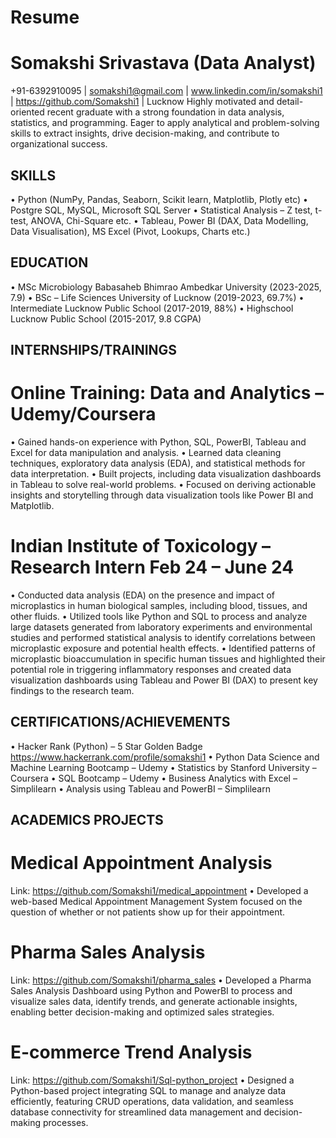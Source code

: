 # Resume
# Somakshi Srivastava (Data Analyst)
+91-6392910095 |  somakshi1@gmail.com  |  www.linkedin.com/in/somakshi1  |  https://github.com/Somakshi1 | Lucknow
Highly motivated and detail-oriented recent graduate with a strong foundation in data analysis, statistics, and programming. Eager to apply analytical and problem-solving skills to extract insights, drive decision-making, and contribute to organizational success.


## SKILLS
•	Python (NumPy, Pandas, Seaborn, Scikit learn, Matplotlib, Plotly etc)
•	Postgre SQL, MySQL, Microsoft SQL Server 
•	Statistical Analysis – Z test, t-test, ANOVA, Chi-Square etc.
•	Tableau, Power BI (DAX, Data Modelling, Data Visualisation), MS Excel (Pivot, Lookups, Charts etc.) 

## EDUCATION
•	MSc Microbiology                         	Babasaheb Bhimrao Ambedkar University (2023-2025, 7.9)
•	BSc – Life Sciences          		University of Lucknow (2019-2023, 69.7%)
•	Intermediate 			Lucknow Public School (2017-2019, 88%)
•	Highschool				Lucknow Public School (2015-2017, 9.8 CGPA)

## INTERNSHIPS/TRAININGS

# Online Training: Data and Analytics – Udemy/Coursera						
•	Gained hands-on experience with Python, SQL, PowerBI, Tableau and Excel for data manipulation and analysis.
•	Learned data cleaning techniques, exploratory data analysis (EDA), and statistical methods for data interpretation.
•	Built projects, including data visualization dashboards in Tableau to solve real-world problems.
•	Focused on deriving actionable insights and storytelling through data visualization tools like Power BI and Matplotlib.

# Indian Institute of Toxicology – Research Intern                             					Feb 24 – June 24
•	Conducted data analysis (EDA) on the presence and impact of microplastics in human biological samples, including blood, tissues, and other fluids.
•	Utilized tools like Python and SQL to process and analyze large datasets generated from laboratory experiments and environmental studies and performed statistical analysis to identify correlations between microplastic exposure and potential health effects.
•	Identified patterns of microplastic bioaccumulation in specific human tissues and highlighted their potential role in triggering inflammatory responses and created data visualization dashboards using Tableau and Power BI (DAX) to present key findings to the research team.

## CERTIFICATIONS/ACHIEVEMENTS
•	Hacker Rank (Python) – 5 Star Golden Badge  https://www.hackerrank.com/profile/somakshi1 
•	Python Data Science and Machine Learning Bootcamp – Udemy 
•	Statistics by Stanford University – Coursera 
•	SQL Bootcamp – Udemy
•	Business Analytics with Excel – Simplilearn 
•	Analysis using Tableau and PowerBI – Simplilearn 

## ACADEMICS PROJECTS
# Medical Appointment Analysis
Link: https://github.com/Somakshi1/medical_appointment 
•	Developed a web-based Medical Appointment Management System focused on the question of whether or not patients show up for their appointment.
# Pharma Sales Analysis
Link: https://github.com/Somakshi1/pharma_sales 
•	Developed a Pharma Sales Analysis Dashboard using Python and PowerBI to process and visualize sales data, identify trends, and generate actionable insights, enabling better decision-making and optimized sales strategies.
# 	E-commerce Trend Analysis
Link:  https://github.com/Somakshi1/Sql-python_project 
•	Designed a Python-based project integrating SQL to manage and analyze data efficiently, featuring CRUD operations, data validation, and seamless database connectivity for streamlined data management and decision-making processes.
